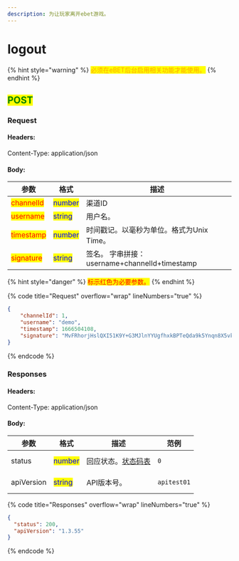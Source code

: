 ```yaml
---
description: 为让玩家离开ebet游戏。
---
```


# logout

{% hint style="warning" %}
<mark style="color:orange;">必须在eBET后台启用相关功能才能使用。</mark>
{% endhint %}

## <mark style="color:green;">POST</mark>

### **Request**

#### Headers:

Content-Type: application/json

#### Body:

| 参数                                        | 格式                                      | 描述                                    |
| ----------------------------------------- | --------------------------------------- | ------------------------------------- |
| <mark style="color:red;">channelId</mark> | <mark style="color:blue;">number</mark> | 渠道ID                                  |
| <mark style="color:red;">username</mark>  | <mark style="color:blue;">string</mark> | 用户名。                                  |
| <mark style="color:red;">timestamp</mark> | <mark style="color:blue;">number</mark> | 时间戳记。以毫秒为单位。格式为Unix Time。             |
| <mark style="color:red;">signature</mark> | <mark style="color:blue;">string</mark> | 签名。 字串拼接：username+channelId+timestamp |

{% hint style="danger" %}
<mark style="color:red;">标示红色为必要参数。</mark>
{% endhint %}

{% code title="Request" overflow="wrap" lineNumbers="true" %}
```json
{
    "channelId": 1,
    "username": "demo",
    "timestamp": 1666504108,
    "signature": "MvFRhorjHslQXI51K9Y+G3MJlnYYUgfhxkBPTeQda9k5Ynqn8X5vkjeA7Jy24siznxH1u6AoZUHfmFyjGqGTBjxOF5+y26z8uwvKvsSFP+RIq4r9Pw9LBmhSZv3TcflM6TXSXI40/T/iTJV8R5cdDobnuTEI+URMN/+VUShazKY="
}
```
{% endcode %}

### **Responses**

#### Headers:

Content-Type: application/json

#### Body:

<table><thead><tr><th>参数</th><th>格式</th><th>描述</th><th data-hidden>范例</th></tr></thead><tbody><tr><td>status</td><td><mark style="color:blue;">number</mark></td><td>回应状态。<a href="../../ebet-zhuang-tai-ma.md#ebet-xiang-ying-de-zhuang-tai-dai-ma">状态码表</a></td><td><pre><code>0
</code></pre></td></tr><tr><td>apiVersion</td><td><mark style="color:blue;">string</mark></td><td>API版本号。</td><td><pre><code>apitest01
</code></pre></td></tr></tbody></table>

{% code title="Responses" overflow="wrap" lineNumbers="true" %}
```json
{
  "status": 200,
  "apiVersion": "1.3.55"
}
```
{% endcode %}
